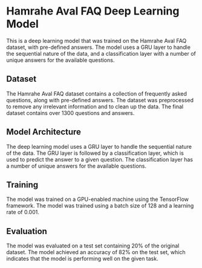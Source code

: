 # Hamrahe Aval FAQ Deep Learning Model

This is a deep learning model that was trained on the Hamrahe Aval FAQ dataset, with pre-defined answers. The model uses a GRU layer to handle the sequential nature of the data, and a classification layer with a number of unique answers for the available questions.

## Dataset

The Hamrahe Aval FAQ dataset contains a collection of frequently asked questions, along with pre-defined answers. The dataset was preprocessed to remove any irrelevant information and to clean up the data. The final dataset contains over 1300 questions and answers.

## Model Architecture

The deep learning model uses a GRU layer to handle the sequential nature of the data. The GRU layer is followed by a classification layer, which is used to predict the answer to a given question. The classification layer has a number of unique answers for the available questions.

## Training

The model was trained on a GPU-enabled machine using the TensorFlow framework. The model was trained using a batch size of 128 and a learning rate of 0.001.

## Evaluation

The model was evaluated on a test set containing 20% of the original dataset. The model achieved an accuracy of 82% on the test set, which indicates that the model is performing well on the given task.
